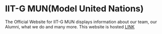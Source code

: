 # IIT-G MUN(Model United Nations)
The Official Website for IIT-G MUN displays information about our team, our Alumni, what we do and many more.
This website is hosted [LINK](https://iitgmun.alcheringa.in/)
